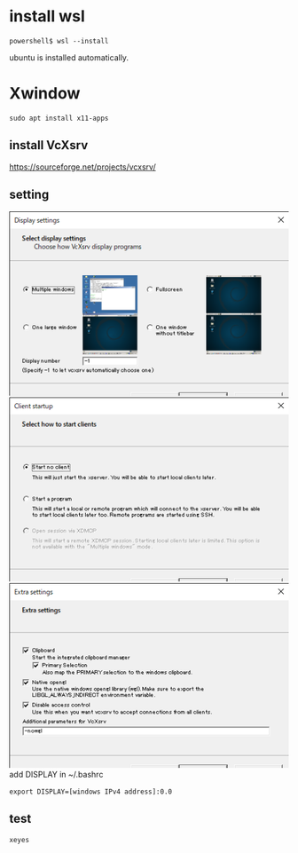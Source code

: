 # install wsl
```
powershell$ wsl --install
```

ubuntu is installed automatically.  

# Xwindow
```
sudo apt install x11-apps
```
## install VcXsrv
https://sourceforge.net/projects/vcxsrv/  
## setting
![setting_1](https://github.com/sugikazu75/wsl_setup/blob/images/Display_settings_1.png)
![setting_2](https://github.com/sugikazu75/wsl_setup/blob/images/Display_settings_2.png)
![setting_3](https://github.com/sugikazu75/wsl_setup/blob/images/Display_settings_3.png)
add DISPLAY in ~/.bashrc  
```
export DISPLAY=[windows IPv4 address]:0.0
```
## test
```
xeyes
```
